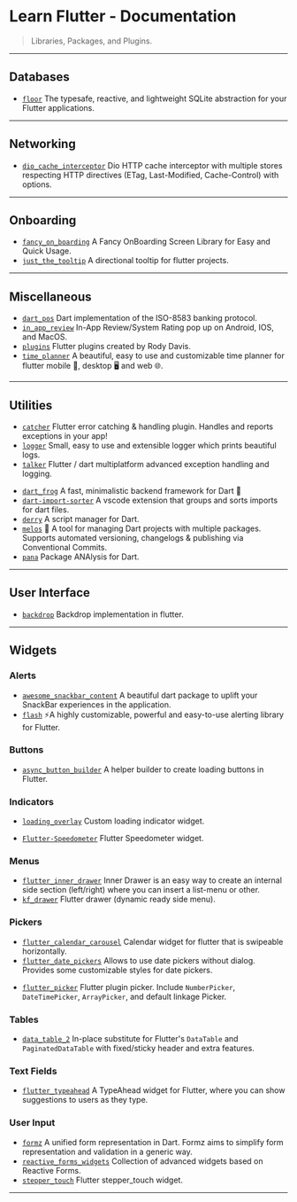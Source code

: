# Learn Flutter - Documentation

> Libraries, Packages, and Plugins.

---

## Databases

* [`floor`](https://github.com/vitusortner/floor) The typesafe, reactive, and lightweight SQLite abstraction for your Flutter applications.

---

## Networking

* [`dio_cache_interceptor`](https://github.com/llfbandit/dio_cache_interceptor) Dio HTTP cache interceptor with multiple stores respecting HTTP directives (ETag, Last-Modified, Cache-Control) with options.

---

## Onboarding

* [`fancy_on_boarding`](https://github.com/xsahil03x/fancy_on_boarding) A Fancy OnBoarding Screen Library for Easy and Quick Usage.
* [`just_the_tooltip`](https://github.com/Nolence/just_the_tooltip) A directional tooltip for flutter projects.

---

## Miscellaneous

* [`dart_pos`](https://github.com/xclud/dart_pos) Dart implementation of the ISO-8583 banking protocol.
* [`in_app_review`](https://github.com/britannio/in_app_review) In-App Review/System Rating pop up on Android, IOS, and MacOS.
* [`plugins`](https://github.com/rodydavis/plugins) Flutter plugins created by Rody Davis.
* [`time_planner`](https://github.com/Jamalianpour/time_planner) A beautiful, easy to use and customizable time planner for flutter mobile 📱, desktop 🖥 and web 🌐.

---

## Utilities

* [`catcher`](https://github.com/jhomlala/catcher) Flutter error catching & handling plugin. Handles and reports exceptions in your app!
* [`logger`](https://github.com/leisim/logger) Small, easy to use and extensible logger which prints beautiful logs.
* [`talker`](https://github.com/Frezyx/talker) Flutter / dart multiplatform advanced exception handling and logging.

[](.)

* [`dart_frog`](https://github.com/VeryGoodOpenSource/dart_frog) A fast, minimalistic backend framework for Dart 🎯
* [`dart-import-sorter`](https://github.com/aziznal/dart-import-sorter) A vscode extension that groups and sorts imports for dart files.
* [`derry`](https://github.com/frencojobs/derry) A script manager for Dart.
* [`melos`](https://github.com/invertase/melos) 🌋 A tool for managing Dart projects with multiple packages. Supports automated versioning, changelogs & publishing via Conventional Commits.
* [`pana`](https://github.com/dart-lang/pana) Package ANAlysis for Dart.

---

## User Interface

* [`backdrop`](https://github.com/fluttercommunity/backdrop) Backdrop implementation in flutter.

---

## Widgets

### Alerts

* [`awesome_snackbar_content`](https://github.com/mhmzdev/awesome_snackbar_content) A beautiful dart package to uplift your SnackBar experiences in the application.
* [`flash`](https://github.com/sososdk/flash) ⚡️A highly customizable, powerful and easy-to-use alerting library for Flutter.

### Buttons

* [`async_button_builder`](https://github.com/Nolence/async_button_builder) A helper builder to create loading buttons in Flutter.

### Indicators

* [`loading_overlay`](https://github.com/rodrigobastosv/loading_overlay) Custom loading indicator widget.

[](.)

* [`Flutter-Speedometer`](https://github.com/ltdangkhoa/Flutter-Speedometer) Flutter Speedometer widget.

### Menus

* [`flutter_inner_drawer`](https://github.com/Dn-a/flutter_inner_drawer) Inner Drawer is an easy way to create an internal side section (left/right) where you can insert a list-menu or other.
* [`kf_drawer`](https://github.com/qqmikey/kf_drawer) Flutter drawer (dynamic ready side menu).

### Pickers

* [`flutter_calendar_carousel`](https://github.com/dooboolab/flutter_calendar_carousel) Calendar widget for flutter that is swipeable horizontally.
* [`flutter_date_pickers`](https://github.com/MariaMelnik/flutter_date_pickers) Allows to use date pickers without dialog. Provides some customizable styles for date pickers.

[](.)

* [`flutter_picker`](https://github.com/yangyxd/flutter_picker) Flutter plugin picker. Include `NumberPicker`, `DateTimePicker`, `ArrayPicker`, and default linkage Picker.

### Tables

* [`data_table_2`](https://github.com/maxim-saplin/data_table_2) In-place substitute for Flutter's `DataTable` and `PaginatedDataTable` with fixed/sticky header and extra features.

### Text Fields

* [`flutter_typeahead`](https://github.com/AbdulRahmanAlHamali/flutter_typeahead) A TypeAhead widget for Flutter, where you can show suggestions to users as they type.

### User Input

* [`formz`](https://github.com/VeryGoodOpenSource/formz) A unified form representation in Dart. Formz aims to simplify form representation and validation in a generic way.
* [`reactive_forms_widgets`](https://github.com/artflutter/reactive_forms_widgets) Collection of advanced widgets based on Reactive Forms.
* [`stepper_touch`](https://github.com/Rahiche/stepper_touch) Flutter stepper_touch widget.

---
